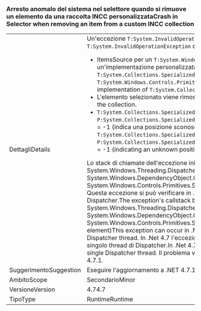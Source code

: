 ### <a name="crash-in-selector-when-removing-an-item-from-a-custom-incc-collection"></a><span data-ttu-id="f46d4-101">Arresto anomalo del sistema nel selettore quando si rimuove un elemento da una raccolta INCC personalizzata</span><span class="sxs-lookup"><span data-stu-id="f46d4-101">Crash in Selector when removing an item from a custom INCC collection</span></span>

|   |   |
|---|---|
|<span data-ttu-id="f46d4-102">Dettagli</span><span class="sxs-lookup"><span data-stu-id="f46d4-102">Details</span></span>|<span data-ttu-id="f46d4-103">Un'eccezione <code>T:System.InvalidOperationException</code> può verificarsi negli scenari seguenti:</span><span class="sxs-lookup"><span data-stu-id="f46d4-103">An <code>T:System.InvalidOperationException</code> can occur in the following scenario:</span></span><ul><li><span data-ttu-id="f46d4-104">ItemsSource per un <code>T:System.Windows.Controls.Primitives.Selector</code> è una raccolta con un'implementazione personalizzata di <code>T:System.Collections.Specialized.INotifyCollectionChanged</code>.</span><span class="sxs-lookup"><span data-stu-id="f46d4-104">The ItemsSource for a <code>T:System.Windows.Controls.Primitives.Selector</code> is a collection with a custom implementation of <code>T:System.Collections.Specialized.INotifyCollectionChanged</code>.</span></span></li><li><span data-ttu-id="f46d4-105">L'elemento selezionato viene rimosso dalla raccolta.</span><span class="sxs-lookup"><span data-stu-id="f46d4-105">The selected item is removed from the collection.</span></span></li><li><span data-ttu-id="f46d4-106"><code>T:System.Collections.Specialized.NotifyCollectionChangedEventArgs</code> ha <code>P:System.Collections.Specialized.NotifyCollectionChangedEventArgs.OldStartingIndex</code> = -1 (indica una posizione sconosciuta).</span><span class="sxs-lookup"><span data-stu-id="f46d4-106">The <code>T:System.Collections.Specialized.NotifyCollectionChangedEventArgs</code> has <code>P:System.Collections.Specialized.NotifyCollectionChangedEventArgs.OldStartingIndex</code> = -1 (indicating an unknown position).</span></span></li></ul><span data-ttu-id="f46d4-107">Lo stack di chiamate dell'eccezione inizia in corrispondenza di System.Windows.Threading.Dispatcher.VerifyAccess() in System.Windows.DependencyObject.GetValue(DependencyProperty dp) in System.Windows.Controls.Primitives.Selector.GetIsSelected(DependencyObject element) Questa eccezione si può verificare in .Net 4.5 se l'applicazione ha più di un thread di Dispatcher.</span><span class="sxs-lookup"><span data-stu-id="f46d4-107">The exception's callstack begins at System.Windows.Threading.Dispatcher.VerifyAccess() at System.Windows.DependencyObject.GetValue(DependencyProperty dp) at System.Windows.Controls.Primitives.Selector.GetIsSelected(DependencyObject element)This exception can occur in .Net 4.5 if the application has more than one Dispatcher thread.</span></span> <span data-ttu-id="f46d4-108">In .Net 4.7 l'eccezione può verificarsi anche in applicazioni con un singolo thread di Dispatcher.</span><span class="sxs-lookup"><span data-stu-id="f46d4-108">In .Net 4.7 the exception can also occur in applications with a single Dispatcher thread.</span></span> <span data-ttu-id="f46d4-109">Il problema viene risolto in .Net 4.7.1.</span><span class="sxs-lookup"><span data-stu-id="f46d4-109">The issue is fixed in .Net 4.7.1.</span></span>|
|<span data-ttu-id="f46d4-110">Suggerimento</span><span class="sxs-lookup"><span data-stu-id="f46d4-110">Suggestion</span></span>|<span data-ttu-id="f46d4-111">Eseguire l'aggiornamento a .NET 4.7.1.</span><span class="sxs-lookup"><span data-stu-id="f46d4-111">Upgrade to .Net 4.7.1.</span></span>|
|<span data-ttu-id="f46d4-112">Ambito</span><span class="sxs-lookup"><span data-stu-id="f46d4-112">Scope</span></span>|<span data-ttu-id="f46d4-113">Secondario</span><span class="sxs-lookup"><span data-stu-id="f46d4-113">Minor</span></span>|
|<span data-ttu-id="f46d4-114">Versione</span><span class="sxs-lookup"><span data-stu-id="f46d4-114">Version</span></span>|<span data-ttu-id="f46d4-115">4.7</span><span class="sxs-lookup"><span data-stu-id="f46d4-115">4.7</span></span>|
|<span data-ttu-id="f46d4-116">Tipo</span><span class="sxs-lookup"><span data-stu-id="f46d4-116">Type</span></span>|<span data-ttu-id="f46d4-117">Runtime</span><span class="sxs-lookup"><span data-stu-id="f46d4-117">Runtime</span></span>|

